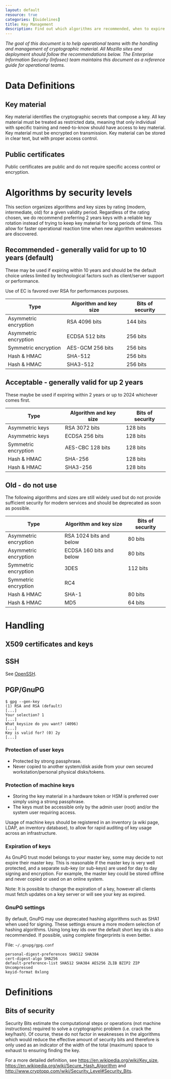 ```yaml
---
layout: default
resource: true
categories: [Guidelines]
title: Key Management
description: Find out which algorithms are recommended, when to expire keys, etc.
---
```


*The goal of this document is to help operational teams with the handling and management of cryptographic material.
All Mozilla sites and deployment should follow the recommendations below.
The Enterprise Information Security (Infosec) team maintains this document as a reference guide for operational teams.*

# Data Definitions

## Key material

Key material identifies the cryptographic secrets that compose a key. All key material must be treated as restricted data, meaning that only individual with specific training and need-to-know should have access to key material. Key material must be encrypted on transmission. Key material can be stored in clear text, but with proper access control.

## Public certificates

Public certificates are public and do not require specific access control or encryption.

# Algorithms by security levels

This section organizes algorithms and key sizes by rating (modern, intermediate, old) for a given validity period. Regardless of the rating chosen, we do recommend preferring 2 years keys with a reliable key rotation instead of trying to keep key material for long periods of time. This allow for faster operational reaction time when new algorithm weaknesses are discovered.

## Recommended - generally valid for up to 10 years (default)

These may be used if expiring within 10 years and should be the default choice unless limited by technological factors such as client/server support or performance.

Use of EC is favored over RSA for performances purposes.

| Type                  | Algorithm and key size | Bits of security |
|-----------------------|------------------------|------------------|
| Asymmetric encryption | RSA 4096 bits          | 144 bits         |
| Asymmetric encryption | ECDSA 512 bits         | 256 bits         |
| Symmetric encryption  | AES-GCM 256 bits       | 256 bits         |
| Hash & HMAC           | SHA-512                | 256 bits         |
| Hash & HMAC           | SHA3-512               | 256 bits         |

## Acceptable - generally valid for up 2 years

These maybe be used if expiring within 2 years or up to 2024 whichever comes first.

| Type                 | Algorithm and key size | Bits of security |
|----------------------|------------------------|------------------|
| Asymmetric keys      | RSA 3072 bits          | 128 bits         |
| Asymmetric keys      | ECDSA 256 bits         | 128 bits         |
| Symmetric encryption | AES-CBC 128 bits       | 128 bits         |
| Hash & HMAC          | SHA-256                | 128 bits         |
| Hash & HMAC          | SHA3-256               | 128 bits         |

## Old - do not use

The following algorithms and sizes are still widely used but do not provide sufficient security for modern services and should be deprecated as soon as possible.

| Type                  | Algorithm and key size   | Bits of security |
|-----------------------|--------------------------|------------------|
| Asymmetric encryption | RSA 1024 bits and below  | 80 bits          |
| Asymmetric encryption | ECDSA 160 bits and below | 80 bits          |
| Symmetric encryption  | 3DES                     | 112 bits         |
| Symmetric encryption  | RC4                      |                  |
| Hash & HMAC           | SHA-1                    | 80 bits          |
| Hash & HMAC           | MD5                      | 64 bits          |

# Handling

## X509 certificates and keys

## SSH

See [OpenSSH](openssh "wikilink").

## PGP/GnuPG

```
$ gpg --gen-key
(1) RSA and RSA (default)
[...]
Your selection? 1
[...]
What keysize do you want? (4096)
[...]
Key is valid for? (0) 2y
[...]
```

### Protection of user keys

-   Protected by strong passphrase.
-   Never copied to another system/disk aside from your own secured workstation/personal physical disks/tokens.

### Protection of machine keys

-   Storing the key material in a hardware token or HSM is preferred over simply using a strong passphrase.
-   The keys must be accessible only by the admin user (root) and/or the system user requiring access.

Usage of machine keys should be registered in an inventory (a wiki page, LDAP, an inventory database), to allow for rapid auditing of key usage across an infrastructure.

### Expiration of keys

As GnuPG trust model belongs to your master key, some may decide to not expire their master key. This is reasonable if the master key is very well protected, and a separate sub-key (or sub-keys) are used for day to day signing and encryption. For example, the master key could be stored offline and never copied or used on an online system.

Note: It is possible to change the expiration of a key, however all clients must fetch updates on a key server or will see your key as expired.

### GnuPG settings

By default, GnuPG may use deprecated hashing algorithms such as SHA1 when used for signing. These settings ensure a more modern selection of hashing algorithms. Using long key ids over the default short key ids is also recommended. If possible, using complete fingerprints is even better.

File: `~/.gnupg/gpg.conf`

```
personal-digest-preferences SHA512 SHA384
cert-digest-algo SHA256
default-preference-list SHA512 SHA384 AES256 ZLIB BZIP2 ZIP Uncompressed
keyid-format 0xlong
```

# Definitions

## Bits of security

Security Bits estimate the computational steps or operations (not machine instructions) required to solve a cryptographic problem (i.e. crack the key/hash). Of course, these do not factor in weaknesses in the algorithms which would reduce the effective amount of security bits and therefore is only used as an indicator of the width of the total (maximum) space to exhaust to ensuring finding the key.

For a more detailed definition, see  <https://en.wikipedia.org/wiki/Key_size>, <https://en.wikipedia.org/wiki/Secure_Hash_Algorithm> and <http://www.cryptopp.com/wiki/Security_Level#Security_Bits>.
